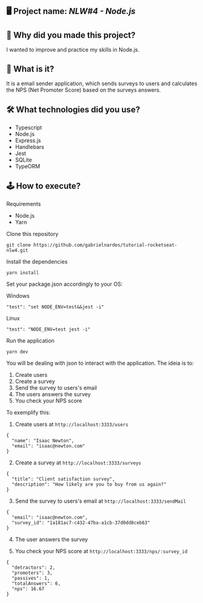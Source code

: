 ## 🖥️ Project name: _NLW#4 - Node.js_

## 🤔 Why did you made this project?

I wanted to improve and practice my skills in Node.js.

## 💬 What is it?

It is a email sender application, which sends surveys to users and calculates the NPS (Net Promoter Score) based on the surveys answers.

## 🛠️ What technologies did you use?

-   Typescript
-   Node.js
-   Express.js
-   Handlebars
-   Jest
-   SQLite
-   TypeORM

## 🕹️ How to execute?

Requirements

-   Node.js
-   Yarn

Clone this repository

```
git clone https://github.com/gabrielnardes/tutorial-rocketseat-nlw4.git
```

Install the dependencies

```
yarn install
```

Set your package.json accordingly to your OS:

Windows

```
"test": "set NODE_ENV=test&&jest -i"
```

Linux

```
"test": "NODE_ENV=test jest -i"
```

Run the application

```
yarn dev
```

You will be dealing with json to interact with the application. The ideia is to:

1. Create users
1. Create a survey
1. Send the survey to users's email
1. The users answers the survey
1. You check your NPS score

To exemplify this:

1. Create users at `http://localhost:3333/users`

```
{
  "name": "Isaac Newton",
  "email": "isaac@newton.com"
}
```

2. Create a survey at `http://localhost:3333/surveys`

```
{
  "title": "Client satisfaction survey",
  "description": "How likely are you to buy from us again?"
}
```

3. Send the survey to users's email at `http://localhost:3333/sendMail`

```
{
  "email": "isaac@newton.com",
  "survey_id": "1a181ac7-c432-47ba-a1cb-37d0dd8ceb63"
}
```

4. The user answers the survey

5. You check your NPS score at `http://localhost:3333/nps/:survey_id`

```
{
  "detractors": 2,
  "promoters": 3,
  "passives": 1,
  "totalAnswers": 6,
  "nps": 16.67
}
```
